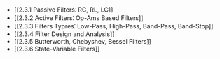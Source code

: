 

- [[2.3.1 Passive Filters⁚ RC, RL, LC]]
- [[2.3.2 Active Filters⁚ Op-Ams Based Filters]]
- [[2.3.3 Filters Typres⁚ Low-Pass, High-Pass, Band-Pass, Band-Stop]]
- [[2.3.4 Filter Design and Analysis]]
- [[2.3.5 Butterworth, Chebyshev, Bessel Filters]]
- [[2.3.6 State-Variable Filters]]